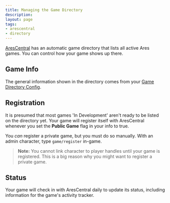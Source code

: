 ```yaml
---
title: Managing the Game Directory
description:
layout: page
tags: 
- arescentral
- directory
---
```


[AresCentral](http://arescentral.aresmush.com) has an automatic game directory that lists all active Ares games.  You can control how your game shows up there.

## Game Info

The general information shown in the directory comes from your [Game Directory Config](/tutorials/config/game_dir).

## Registration

It is presumed that most games 'In Development' aren't ready to be listed on the directory yet.  Your game will register itself with AresCentral whenever you set the **Public Game** flag in your info to true.

You *can* register a private game, but you must do so manually.  With an admin character, type `game/register` in-game.

> <i class="fa fa-exclamation-triangle"></i> **Note:** You cannot link character to player handles until your game is registered.  This is a big reason why you might want to register a private game.

## Status

Your game will check in with AresCentral daily to update its status, including information for the game's activity tracker.